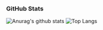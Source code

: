 ### GitHub Stats
![Anurag's github stats](https://github-readme-stats.vercel.app/api?username=lifeflavor0425)
![Top Langs](https://github-readme-stats.vercel.app/api/top-langs/?username=lifeflavor0425&layout=compact)
